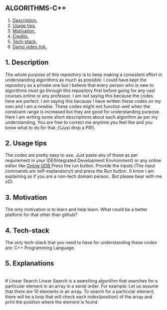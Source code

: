 ## ALGORITHMS-C++


1. [ Description. ](#desc)
2. [ Usage tips. ](#usage)
3. [ Motivation. ](#motive)
4. [ Credits. ](#creds)
5. [ Tech-stack. ](#tecst)
6. [ Demo video link. ](#demo)

<a id="desc"></a>
## 1. Description
The whole purpose of this repository is to keep making a consistent effort in understanding algorithms as much as possible. I could have kept the repository as a private one but I believe that every person who is new to algorithms must go through this repository first before going for any vast courses online or any professor. I am not saying this because the codes here are perfect. I am saying this because I have written these codes on my own and I am a newbie. These codes might not function well when the constraint range is increased but they are good for understanding purpose. 
<br>
Here I am writing some short descriptions about each algorithm as per my understanding. You are free to correct me anytime you feel like and you know what to do for that ;)(Just drop a PR!).

<a id="usage"></a>
## 2. Usage tips
The codes are pretty easy to use. Just paste any of these as per requirement in your IDE(Integrated Development Environment) or any online editor like <a href="www.onlinegdb.com"> Online GDB </a> Press the run button. Provide the inputs (The input commands are self-explanatory!) and press the Run button. (I know I am explaining as if you are a non-tech domain person.. But please bear with me xD).

<a id="motive"></a>
## 3. Motivation
The only motivation is to learn and help learn. What could be a better platform for that other than github?

<a id="tecst"></a>
## 4. Tech-stack
The only tech-stack that you need to have for understanding these codes are: C++ Programming Language.

<a id="expl"></a>
## 5. Explanations
<br>
# Linear Search
Linear Search is a searching algorithm that searches for a particular element in an array in a serial order. For example: Let us assume that there are 10 elements in an array. To search for a particular element, there will be a loop that will check each index(position) of the array and print the position where the element is found.
